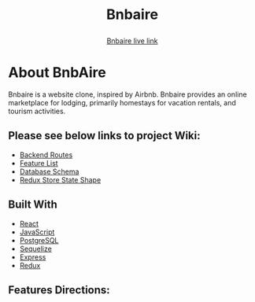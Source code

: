 
<!-- TABLE OF CONTENTS -->
<!-- <details>
  <summary>Table of Contents</summary>
  <ol>
    <li>
      <a href="#about-the-project">About The Project</a>
      <ul>
        <li><a href="#built-with">Built With</a></li>
      </ul>
    </li>
    <li>
      <a href="#getting-started">Getting Started</a>
      <ul>
        <li><a href="#prerequisites">Prerequisites</a></li>
        <li><a href="#installation">Installation</a></li>
      </ul>
    </li>
    <li><a href="#usage">Usage</a></li>
    <li><a href="#roadmap">Roadmap</a></li>
    <li><a href="#contributing">Contributing</a></li>
    <li><a href="#license">License</a></li>
    <li><a href="#contact">Contact</a></li>
    <li><a href="#acknowledgments">Acknowledgments</a></li>
  </ol>
</details> -->

<h1 align="center"style="margin-top: 0px;" >

Bnbaire
</h1>
<div align='center' >

[Bnbaire live link](https://github.com/c-rose-g/Bnbaire)
</div>

# About BnbAire
Bnbaire is a website clone, inspired by Airbnb. Bnbaire provides an online marketplace for lodging, primarily homestays for vacation rentals, and tourism activities.

## Please see below links to project Wiki:
* [Backend Routes](https://github.com/c-rose-g/Bnbaire/wiki/Backend-Routes)
* [Feature List](https://github.com/c-rose-g/Bnbaire/wiki/Features-List)
* [Database Schema](https://github.com/c-rose-g/Bnbaire/wiki/Database-Schema)
* [Redux Store State Shape](https://github.com/c-rose-g/Bnbaire/wiki/Redux-Store-State-Shape)
## Built With
- [React](React-url)
- [JavaScript](JavaScript-url)
- [PostgreSQL]([PostgresSQL-url)
- [Sequelize](Sequelize-url)
- [Express](Sequelize-url)
- [Redux](Redux-url)

## Features Directions:
<!-- Home Page Demo User -->
